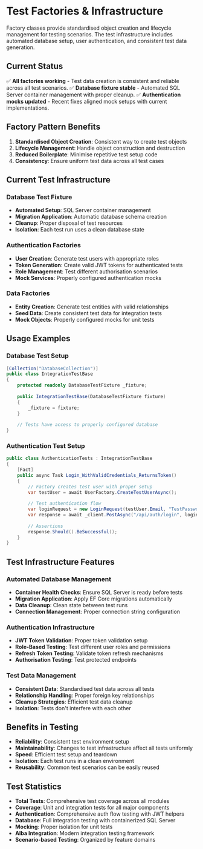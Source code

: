 # Test Factories & Infrastructure

Factory classes provide standardised object creation and lifecycle management for testing scenarios. The test infrastructure includes automated database setup, user authentication, and consistent test data generation.

## Current Status
✅ **All factories working** - Test data creation is consistent and reliable across all test scenarios.
✅ **Database fixture stable** - Automated SQL Server container management with proper cleanup.
✅ **Authentication mocks updated** - Recent fixes aligned mock setups with current implementations.

## Factory Pattern Benefits

1. **Standardised Object Creation**: Consistent way to create test objects
2. **Lifecycle Management**: Handle object construction and destruction
3. **Reduced Boilerplate**: Minimise repetitive test setup code
4. **Consistency**: Ensure uniform test data across all test cases

## Current Test Infrastructure

### Database Test Fixture

- **Automated Setup**: SQL Server container management
- **Migration Application**: Automatic database schema creation
- **Cleanup**: Proper disposal of test resources
- **Isolation**: Each test run uses a clean database state

### Authentication Factories

- **User Creation**: Generate test users with appropriate roles
- **Token Generation**: Create valid JWT tokens for authenticated tests
- **Role Management**: Test different authorisation scenarios
- **Mock Services**: Properly configured authentication mocks

### Data Factories

- **Entity Creation**: Generate test entities with valid relationships
- **Seed Data**: Create consistent test data for integration tests
- **Mock Objects**: Properly configured mocks for unit tests

## Usage Examples

### Database Test Setup

```csharp
[Collection("DatabaseCollection")]
public class IntegrationTestBase
{
    protected readonly DatabaseTestFixture _fixture;
    
    public IntegrationTestBase(DatabaseTestFixture fixture)
    {
        _fixture = fixture;
    }
    
    // Tests have access to properly configured database
}
```

### Authentication Test Setup

```csharp
public class AuthenticationTests : IntegrationTestBase
{
    [Fact]
    public async Task Login_WithValidCredentials_ReturnsToken()
    {
        // Factory creates test user with proper setup
        var testUser = await UserFactory.CreateTestUserAsync();
        
        // Test authentication flow
        var loginRequest = new LoginRequest(testUser.Email, "TestPassword123!");
        var response = await _client.PostAsync("/api/auth/login", loginRequest);
        
        // Assertions
        response.Should().BeSuccessful();
    }
}
```

## Test Infrastructure Features

### Automated Database Management

- **Container Health Checks**: Ensure SQL Server is ready before tests
- **Migration Application**: Apply EF Core migrations automatically
- **Data Cleanup**: Clean state between test runs
- **Connection Management**: Proper connection string configuration

### Authentication Infrastructure

- **JWT Token Validation**: Proper token validation setup
- **Role-Based Testing**: Test different user roles and permissions
- **Refresh Token Testing**: Validate token refresh mechanisms
- **Authorisation Testing**: Test protected endpoints

### Test Data Management

- **Consistent Data**: Standardised test data across all tests
- **Relationship Handling**: Proper foreign key relationships
- **Cleanup Strategies**: Efficient test data cleanup
- **Isolation**: Tests don't interfere with each other

## Benefits in Testing

- **Reliability**: Consistent test environment setup
- **Maintainability**: Changes to test infrastructure affect all tests uniformly
- **Speed**: Efficient test setup and teardown
- **Isolation**: Each test runs in a clean environment
- **Reusability**: Common test scenarios can be easily reused

## Test Statistics

- **Total Tests**: Comprehensive test coverage across all modules
- **Coverage**: Unit and integration tests for all major components
- **Authentication**: Comprehensive auth flow testing with JWT helpers
- **Database**: Full integration testing with containerized SQL Server
- **Mocking**: Proper isolation for unit tests
- **Alba Integration**: Modern integration testing framework
- **Scenario-based Testing**: Organized by feature domains
